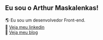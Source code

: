 ## Eu sou o Arthur Maskalenkas!

🌎 Eu sou um desenvolvedor Front-end.
</br>
💼 <a href="https://www.linkedin.com/in/arthur-maskalenkas-915431214/">Veja meu linkedin</a>
<br/>
📲  <a href="https://maskalenkas.dev/">Veja meu blog</a>
</br>
